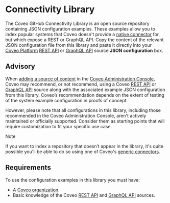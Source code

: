 # Connectivity Library

The Coveo GitHub Connectivity Library is an open source repository containing JSON configuration examples. These examples allow you to index popular systems that Coveo doesn't provide a [native connector](https://docs.coveo.com/en/1702/#native-connectors) for, but which expose a REST or GraphQL API. Copy the content of the relevant JSON configuration file from this library and paste it directly into your [Coveo Platform](https://docs.coveo.com/en/3361/) [REST API](https://docs.coveo.com/en/1896/) or [GraphQL API](https://docs.coveo.com/en/n6gh2329/) source **JSON configuration** box.

## Advisory

When [adding a source of content](https://docs.coveo.com/en/3390/index-content/add-or-edit-a-source#add-a-source) in the [Coveo Administration Console](https://docs.coveo.com/en/1841/), Coveo may recommend, or not recommend, using a Coveo [REST API](https://docs.coveo.com/en/1896/) or [GraphQL API](https://docs.coveo.com/en/n6gh2329/) source along with the associated example JSON configuration from this library. Coveo’s recommendation depends on the extent of testing of the system example configuration in proofs of concept.

However, please note that all configurations in this library, including those recommended in the Coveo Administration Console, aren't actively maintained or officially supported. Consider them as starting points that will require customization to fit your specific use case.

> [!NOTE]
> If you want to index a repository that doesn’t appear in the library, it's quite possible you'll be able to do so using one of Coveo's [generic connectors](https://docs.coveo.com/en/1702/#generic-connectors).

## Requirements

To use the configuration examples in this library you must have:
* A [Coveo organization](https://docs.coveo.com/en/185).
* Basic knowledge of the Coveo [REST API](https://docs.coveo.com/en/1896/) and [GraphQL API](https://docs.coveo.com/en/n6gh2329/) sources.

